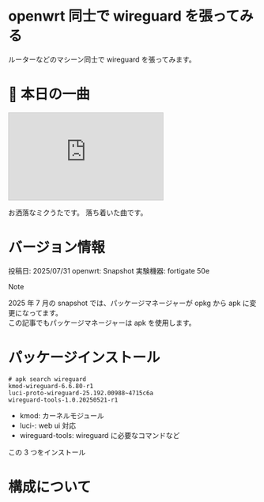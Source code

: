 # openwrt 同士で wireguard を張ってみる

ルーターなどのマシーン同士で wireguard を張ってみます。

# 🎵 本日の一曲

<iframe width="312" height="176" src="https://ext.nicovideo.jp/thumb/sm44053987" scrolling="no" style="border:solid 1px #ccc;" frameborder="0"><a href="https://www.nicovideo.jp/watch/sm44053987">アブノーマル / 初音ミク</a></iframe>

お洒落なミクうたです。 落ち着いた曲です。

# バージョン情報

投稿日: 2025/07/31
openwrt: Snapshot
実験機器: fortigate 50e

> [!NOTE]
> 2025 年 7 月の snapshot では、パッケージマネージャーが opkg から apk に変更になってます。  
> この記事でもパッケージマネージャーは apk を使用します。

# パッケージインストール

```
# apk search wireguard
kmod-wireguard-6.6.80-r1
luci-proto-wireguard-25.192.00988~4715c6a
wireguard-tools-1.0.20250521-r1
```

- kmod: カーネルモジュール
- luci-: web ui 対応
- wireguard-tools: wireguard に必要なコマンドなど

この 3 つをインストール

# 構成について

